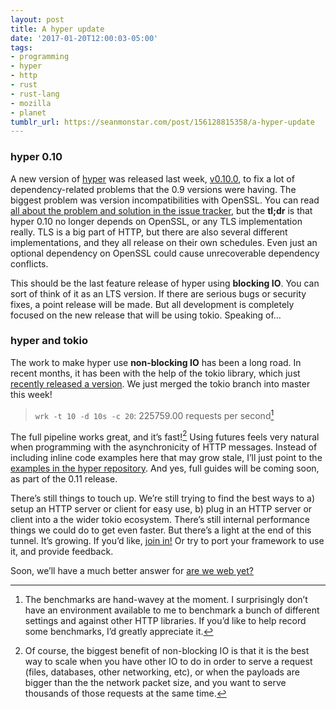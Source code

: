 ```yaml
---
layout: post
title: A hyper update
date: '2017-01-20T12:00:03-05:00'
tags:
- programming
- hyper
- http
- rust
- rust-lang
- mozilla
- planet
tumblr_url: https://seanmonstar.com/post/156128815358/a-hyper-update
---
```

### hyper 0.10

A new version of [hyper](https://hyper.rs) was released last week, [v0.10.0](https://github.com/hyperium/hyper/releases/tag/v0.10.0), to fix a lot of dependency-related problems that the 0.9 versions were having. The biggest problem was version incompatibilities with OpenSSL. You can read [all about the problem and solution in the issue tracker](https://github.com/hyperium/hyper/issues/985), but the **tl;dr** is that hyper 0.10 no longer depends on OpenSSL, or any TLS implementation really. TLS is a big part of HTTP, but there are also several different implementations, and they all release on their own schedules. Even just an optional dependency on OpenSSL could cause unrecoverable dependency conflicts.

This should be the last feature release of hyper using **blocking IO**. You can sort of think of it as an LTS version. If there are serious bugs or security fixes, a point release will be made. But all development is completely focused on the new release that will be using tokio. Speaking of…

### hyper and tokio

The work to make hyper use **non-blocking IO** has been a long road. In recent months, it has been with the help of the tokio library, which just [recently released a version](https://tokio.rs/blog/tokio-0-1/). We just merged the tokio branch into master this week!

> `wrk -t 10 -d 10s -c 20`: 225759.00 requests per second[^1]

The full pipeline works great, and it’s fast![^2] Using futures feels very natural when programming with the asynchronicity of HTTP messages. Instead of including inline code examples here that may grow stale, I’ll just point to the [examples in the hyper repository](https://github.com/hyperium/hyper/tree/master/examples). And yes, full guides will be coming soon, as part of the 0.11 release.

There’s still things to touch up. We’re still trying to find the best ways to a) setup an HTTP server or client for easy use, b) plug in an HTTP server or client into a the wider tokio ecosystem. There’s still internal performance things we could do to get even faster. But there’s a light at the end of this tunnel. It’s growing. If you’d like, [join in!](https://github.com/hyperium/hyper/milestone/3) Or try to port your framework to use it, and provide feedback.

Soon, we’ll have a much better answer for [are we web yet?](http://arewewebyet.org)



[^1]: The benchmarks are hand-wavey at the moment. I surprisingly don’t have an environment available to me to benchmark a bunch of different settings and against other HTTP libraries. If you’d like to help record some benchmarks, I’d greatly appreciate it.

[^2]: Of course, the biggest benefit of non-blocking IO is that it is the best way to scale when you have other IO to do in order to serve a request (files, databases, other networking, etc), or when the payloads are bigger than the the network packet size, and you want to serve thousands of those requests at the same time.


